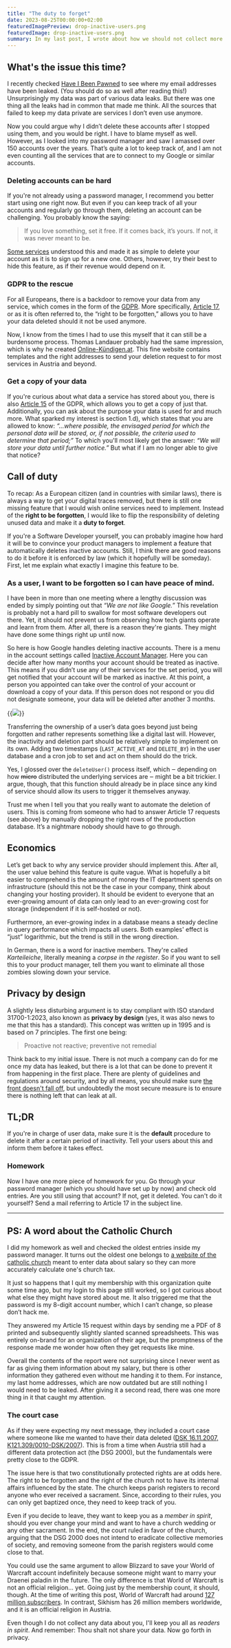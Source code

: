 ```yaml
---
title: "The duty to forget"
date: 2023-08-25T00:00:00+02:00
featuredImagePreview: drop-inactive-users.png
featuredImage: drop-inactive-users.png
summary: In my last post, I wrote about how we should not collect more data from our users than absolutely necessary. This one is about how we get rid of the rest.
---
```


## What's the issue this time?
I recently checked [Have I Been Pawned](https://haveibeenpwned.com/) to see where my email addresses have been leaked.
(You should do so as well after reading this!)
Unsurprisingly my data was part of various data leaks.
But there was one thing all the leaks had in common that made me think.
All the sources that failed to keep my data private are services I don’t even use anymore.

Now you could argue why I didn’t delete these accounts after I stopped using them, and you would be right.
I have to blame myself as well.
However, as I looked into my password manager and saw I amassed over 150 accounts over the years.
That’s quite a lot to keep track of, and I am not even counting all the services that are to connect to my Google or similar accounts.

### Deleting accounts can be hard
If you're not already using a password manager, I recommend you better start using one right now.
But even if you can keep track of all your accounts and regularly go through them, deleting an account can be challenging.
You probably know the saying:
> If you love something, set it free. If it comes back, it’s yours. If not, it was never meant to be.

[Some services](https://twitter.com/lurking_alpaca/status/1407933907367043074) understood this and made it as simple to delete your account as it is to sign up for a new one.
Others, however, try their best to hide this feature, as if their revenue would depend on it.

### GDPR to the rescue
For all Europeans, there is a backdoor to remove your data from any service, which comes in the form of the [GDPR](https://gdpr-info.eu/).
More specifically, [Article 17](https://gdpr-info.eu/art-17-gdpr/), or as it is often referred to, the “right to be forgotten,” allows you to have your data deleted should it not be used anymore.

Now, I know from the times I had to use this myself that it can still be a burdensome process.
Thomas Landauer probably had the same impression, which is why he created [Online-Kündigen.at](https://www.online-kuendigen.at/).
This fine website contains templates and the right addresses to send your deletion request to for most services in Austria and beyond.

### Get a copy of your data
If you're curious about what data a service has stored about you, there is also [Article 15](https://gdpr-info.eu/art-15-gdpr/) of the GDPR, which allows you to get a copy of just that.
Additionally, you can ask about the purpose your data is used for and much more.
What sparked my interest is section 1.d), which states that you are allowed to know:
_“...where possible, the envisaged period for which the personal data will be stored, or, if not possible, the criteria used to determine that period;”_
To which you'll most likely get the answer: _“We will store your data until further notice.”_
But what if I am no longer able to give that notice?

## Call of duty
To recap: As a European citizen (and in countries with similar laws), there is always a way to get your digital traces removed, but there is still one missing feature that I would wish online services need to implement.
Instead of the **right to be forgotten**, I would like to flip the responsibility of deleting unused data and make it a **duty to forget**.

If you're a Software Developer yourself, you can probably imagine how hard it will be to convince your product managers to implement a feature that automatically deletes inactive accounts.
Still, I think there are good reasons to do it before it is enforced by law (which it hopefully will be someday).
First, let me explain what exactly I imagine this feature to be.

### As a user, I want to be forgotten so I can have peace of mind.
I have been in more than one meeting where a lengthy discussion was ended by simply pointing out that _“We are not like Google.”_
This revelation is probably not a hard pill to swallow for most software developers out there.
Yet, it should not prevent us from observing how tech giants operate and learn from them.
After all, there is a reason they're giants.
They might have done some things right up until now.

So here is how Google handles deleting inactive accounts.
There is a menu in the account settings called [Inactive Account Manager](https://myaccount.google.com/inactive).
Here you can decide after how many months your account should be treated as inactive.
This means if you didn’t use any of their services for the set period, you will get notified that your account will be marked as inactive.
At this point, a person you appointed can take over the control of your account or download a copy of your data.
If this person does not respond or you did not designate someone, your data will be deleted after another 3 months.

{{<image src="./inactive-account-manager.png" src_l="./inactive-account-manager-large.png" src_s="./inactive-account-manager-small.png" caption="Screenshot of the inactive account management settings page">}}

Transferring the ownership of a user’s data goes beyond just being forgotten and rather represents something like a digital last will.
However, the inactivity and deletion part should be relatively simple to implement on its own.
Adding two timestamps (`LAST_ACTIVE_AT` and `DELETE_BY`) in the user database and a cron job to set and act on them should do the trick.

Yes, I glossed over the `deleteUser()` process itself, which ‒ depending on how ~~micro~~ distributed the underlying services are ‒ might be a bit trickier.
I argue, though, that this function should already be in place since any kind of service should allow its users to trigger it themselves anyway.

Trust me when I tell you that you really want to automate the deletion of users.
This is coming from someone who had to answer Article 17 requests (see above) by manually dropping the right rows of the production database.
It’s a nightmare nobody should have to go through.

## Economics
Let’s get back to why any service provider should implement this.
After all, the user value behind this feature is quite vague.
What is hopefully a bit easier to comprehend is the amount of money the IT department spends on infrastructure (should this not be the case in your company, think about changing your hosting provider).
It should be evident to everyone that an ever-growing amount of data can only lead to an ever-growing cost for storage (independent if it is self-hosted or not).

Furthermore, an ever-growing index in a database means a steady decline in query performance which impacts all users.
Both examples' effect is “just” logarithmic, but the trend is still in the wrong direction.

In German, there is a word for inactive members.
They're called _Karteileiche_, literally meaning a _corpse in the register_. So if you want to sell this to your product manager, tell them you want to eliminate all those zombies slowing down your service.

## Privacy by design
A slightly less disturbing argument is to stay compliant with ISO standard 31700-1:2023, also known as **privacy by design** (yes, it was also news to me that this has a standard).
This concept was written up in 1995 and is based on 7 principles. The first one being:
> Proactive not reactive; preventive not remedial

Think back to my initial issue.
There is not much a company can do for me once my data has leaked, but there is a lot that can be done to prevent it from happening in the first place.
There are plenty of guidelines and regulations around security, and by all means, you should make sure [the front doesn't fall off](https://www.youtube.com/watch?v=3m5qxZm_JqM), but undoubtedly the most secure measure is to ensure there is nothing left that can leak at all.

## TL;DR
If you're in charge of user data, make sure it is the **default** procedure to delete it after a certain period of inactivity. Tell your users about this and inform them before it takes effect.

### Homework
Now I have one more piece of homework for you. Go through your password manager (which you should have set up by now) and check old entries. Are you still using that account? If not, get it deleted. You can't do it yourself? Send a mail referring to Article 17 in the subject line.

---

## PS: A word about the Catholic Church
I did my homework as well and checked the oldest entries inside my password manager.
It turns out the oldest one belongs to [a website of the catholic church](https://www.meinbeitragzaehlt.at/Login) meant to enter data about salary so they can more accurately calculate one's church tax.

It just so happens that I quit my membership with this organization quite some time ago, but my login to this page still worked, so I got curious about what else they might have stored about me.
It also triggered me that the password is my 8-digit account number, which I can’t change, so please don’t hack me.

They answered my Article 15 request within days by sending me a PDF of 8 printed and subsequently slightly slanted scanned spreadsheets.
This was entirely on-brand for an organization of their age, but the promptness of the response made me wonder how often they get requests like mine.

Overall the contents of the report were not surprising since I never went as far as giving them information about my salary, but there is other information they gathered even without me handing it to them.
For instance, my last home addresses, which are now outdated but are still nothing I would need to be leaked. 
After giving it a second read, there was one more thing in it that caught my attention.

### The court case
As if they were expecting my next message, they included a court case where someone like me wanted to have their data deleted ([DSK 16.11.2007, K121.309/0010-DSK/2007](https://www.ris.bka.gv.at/Dokumente/Dsk/DSKTE_20071116_K121309_0010_DSK_2007_00/DSKTE_20071116_K121309_0010_DSK_2007_00.html)). This is from a time when Austria still had a different data protection act (the DSG 2000), but the fundamentals were pretty close to the GDPR.

The issue here is that two constitutionally protected rights are at odds here. The right to be forgotten and the right of the church not to have its internal affairs influenced by the state. The church keeps parish registers to record anyone who ever received a sacrament. Since, according to their rules, you can only get baptized once, they need to keep track of you.

Even if you decide to leave, they want to keep you as a _member in spirit_, should you ever change your mind and want to have a church wedding or any other sacrament.
In the end, the court ruled in favor of the church, arguing that the DSG 2000 does not intend to eradicate collective memories of society, and removing someone from the parish registers would come close to that.

You could use the same argument to allow Blizzard to save your World of Warcraft account indefinitely because someone might want to marry your Draenei paladin in the future.
The only difference is that World of Warcraft is not an official religion... yet.
Going just by the membership count, it should, though.
At the time of writing this post, World of Warcraft had around [127 million subscribers](https://mmo-population.com/r/wow/stats).
In contrast, Sikhism has 26 million members worldwide, and it is an official religion in Austria.

Even though I do not collect any data about you, I'll keep you all as _readers in spirit_.
And remember: Thou shalt not share your data.
Now go forth in privacy.
